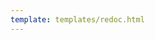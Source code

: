 ```yaml
---
template: templates/redoc.html
---
```


<redoc spec-url=../../apis/restapis/email-template.yaml></redoc>
<script src="https://cdn.jsdelivr.net/npm/redoc@next/bundles/redoc.standalone.js"> </script>
